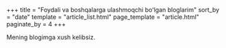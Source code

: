 +++
title = "Foydali va boshqalarga ulashmoqchi boʻlgan bloglarim"
sort_by = "date"
template = "article_list.html"
page_template = "article.html"
paginate_by = 4
+++

Mening blogimga xush kelibsiz.
